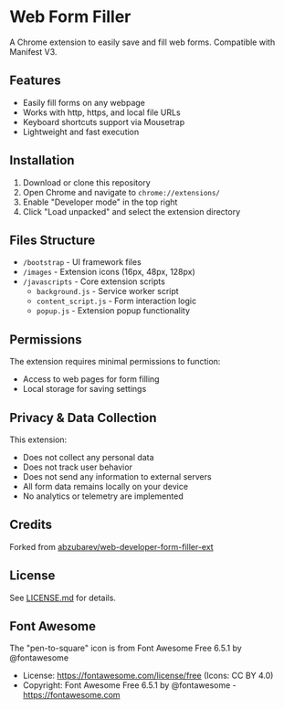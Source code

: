 # Web Form Filler

A Chrome extension to easily save and fill web forms. Compatible with Manifest V3.

## Features

- Easily fill forms on any webpage
- Works with http, https, and local file URLs
- Keyboard shortcuts support via Mousetrap
- Lightweight and fast execution

## Installation

1. Download or clone this repository
2. Open Chrome and navigate to `chrome://extensions/`
3. Enable "Developer mode" in the top right
4. Click "Load unpacked" and select the extension directory

## Files Structure

- `/bootstrap` - UI framework files
- `/images` - Extension icons (16px, 48px, 128px)
- `/javascripts` - Core extension scripts
  - `background.js` - Service worker script
  - `content_script.js` - Form interaction logic
  - `popup.js` - Extension popup functionality

## Permissions

The extension requires minimal permissions to function:
- Access to web pages for form filling
- Local storage for saving settings

## Privacy & Data Collection

This extension:
- Does not collect any personal data
- Does not track user behavior
- Does not send any information to external servers
- All form data remains locally on your device
- No analytics or telemetry are implemented

## Credits

Forked from [abzubarev/web-developer-form-filler-ext](https://github.com/abzubarev/web-developer-form-filler-ext)

## License

See [LICENSE.md](LICENSE.md) for details.

## Font Awesome
The "pen-to-square" icon is from Font Awesome Free 6.5.1 by @fontawesome
- License: https://fontawesome.com/license/free (Icons: CC BY 4.0)
- Copyright: Font Awesome Free 6.5.1 by @fontawesome - https://fontawesome.com
